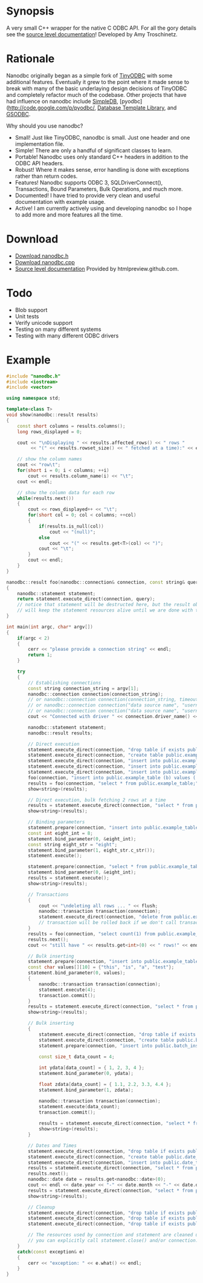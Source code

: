 Synopsis
=======
A very small C++ wrapper for the native C ODBC API. For all the gory details see the [source level documentation](https://nanodbc.googlecode.com/hg/doc/index.html)! Developed by Amy Troschinetz.

Rationale
=======
Nanodbc originally began as a simple fork of [TinyODBC](http://code.google.com/p/tiodbc/) with some additional features. Eventually it grew to the point where it made sense to break with many of the basic underlaying design decisions of TinyODBC and completely refactor much of the codebase. Other projects that have had influence on nanodbc include [SimpleDB](http://simpledb.sourceforge.net), [pyodbc](http://code.google.com/p/pyodbc/, [Database Template Library](http://dtemplatelib.sourceforge.net), and [GSODBC](http://www.codeguru.com/mfc_database/gsodbc.html).

Why should you use nanodbc?

  * Small! Just like TinyODBC, nanodbc is small. Just one header and one implementation file.
  * Simple! There are only a handful of significant classes to learn.
  * Portable! Nanodbc uses  only standard C++ headers in addition to the ODBC API headers.
  * Robust! Where it makes sense, error handling is done with exceptions rather than return codes.
  * Features! Nanodbc supports ODBC 3, SQLDriverConnect(), Transactions, Bound Parameters, Bulk Operations, and much more.
  * Documented! I have tried to provide very clean and useful documentation with example usage.
  * Active! I am currently actively using and developing nanodbc so I hope to add more and more features all the time.

Download
=======
  * [Download nanodbc.h](https://raw.github.com/lexicalunit/nanodbc/master/nanodbc.h)
  * [Download nanodbc.cpp](https://raw.github.com/lexicalunit/nanodbc/master/nanodbc.cpp)
  * [Source level documentation](http://htmlpreview.github.com/?https://github.com/lexicalunit/nanodbc/blob/master/doc/index.html) Provided by htmlpreview.github.com.

Todo
=======
  * Blob support
  * Unit tests
  * Verify unicode support
  * Testing on many different systems
  * Testing with many different ODBC drivers

Example
=======
```cpp
#include "nanodbc.h"
#include <iostream>
#include <vector>

using namespace std;

template<class T>
void show(nanodbc::result results)
{
    const short columns = results.columns();
    long rows_displayed = 0;

    cout << "\nDisplaying " << results.affected_rows() << " rows "
         << "(" << results.rowset_size() << " fetched at a time):" << endl;

    // show the column names
    cout << "row\t";
    for(short i = 0; i < columns; ++i)
        cout << results.column_name(i) << "\t";
    cout << endl;

    // show the column data for each row
    while(results.next())
    {
        cout << rows_displayed++ << "\t";
        for(short col = 0; col < columns; ++col)
        {
            if(results.is_null(col))
                cout << "(null)";
            else
                cout << "(" << results.get<T>(col) << ")";
            cout << "\t";
        }
        cout << endl;
    }
}

nanodbc::result foo(nanodbc::connection& connection, const string& query)
{
    nanodbc::statement statement;
    return statement.execute_direct(connection, query);
    // notice that statement will be destructed here, but the result object
    // will keep the statement resources alive until we are done with them
}

int main(int argc, char* argv[])
{
    if(argc < 2)
    {
        cerr << "please provide a connection string" << endl;
        return 1;
    }

    try
    {
        // Establishing connections
        const string connection_string = argv[1];
        nanodbc::connection connection(connection_string);
        // or nanodbc::connection connection(connection_string, timeout_seconds);
        // or nanodbc::connection connection("data source name", "username", "password");
        // or nanodbc::connection connection("data source name", "username", "password", timeout_seconds);
        cout << "Connected with driver " << connection.driver_name() << endl;

        nanodbc::statement statement;
        nanodbc::result results;

        // Direct execution
        statement.execute_direct(connection, "drop table if exists public.example_table;");
        statement.execute_direct(connection, "create table public.example_table (a int, b varchar(10));");
        statement.execute_direct(connection, "insert into public.example_table values (1, 'one');");
        statement.execute_direct(connection, "insert into public.example_table values (2, 'two');");
        statement.execute_direct(connection, "insert into public.example_table values (3, 'tri');");
        foo(connection, "insert into public.example_table (b) values ('z');");
        results = foo(connection, "select * from public.example_table;");
        show<string>(results);

        // Direct execution, bulk fetching 2 rows at a time
        results = statement.execute_direct(connection, "select * from public.example_table;", 2);
        show<string>(results);

        // Binding parameters
        statement.prepare(connection, "insert into public.example_table (a, b) values (?, ?);");
        const int eight_int = 8;
        statement.bind_parameter(0, &eight_int);
        const string eight_str = "eight";
        statement.bind_parameter(1, eight_str.c_str());
        statement.execute();

        statement.prepare(connection, "select * from public.example_table where a = ?;");
        statement.bind_parameter(0, &eight_int);
        results = statement.execute();
        show<string>(results);

        // Transactions
        {
            cout << "\ndeleting all rows ... " << flush;
            nanodbc::transaction transaction(connection);
            statement.execute_direct(connection, "delete from public.example_table;");
            // transaction will be rolled back if we don't call transaction.commit()
        }
        results = foo(connection, "select count(1) from public.example_table;");
        results.next();
        cout << "still have " << results.get<int>(0) << " rows!" << endl;

        // Bulk inserting
        statement.prepare(connection, "insert into public.example_table (a, b) values (10, ?);");
        const char values[][10] = {"this", "is", "a", "test"};
        statement.bind_parameter(0, values);
        {
            nanodbc::transaction transaction(connection);
            statement.execute(4);
            transaction.commit();
        }
        results = statement.execute_direct(connection, "select * from public.example_table where a = 10;");
        show<string>(results);

        // Bulk inserting
        {
            statement.execute_direct(connection, "drop table if exists public.batch_insert_test;");
            statement.execute_direct(connection, "create table public.batch_insert_test (y int, z float);");
            statement.prepare(connection, "insert into public.batch_insert_test (y, z) values (?, ?);");

            const size_t data_count = 4;
            
            int ydata[data_count] = { 1, 2, 3, 4 };
            statement.bind_parameter(0, ydata);

            float zdata[data_count] = { 1.1, 2.2, 3.3, 4.4 };
            statement.bind_parameter(1, zdata);

            nanodbc::transaction transaction(connection);
            statement.execute(data_count);
            transaction.commit();
 
            results = statement.execute_direct(connection, "select * from public.batch_insert_test;", 3);
            show<string>(results);
        }

        // Dates and Times
        statement.execute_direct(connection, "drop table if exists public.date_test;");
        statement.execute_direct(connection, "create table public.date_test (x datetime);");
        statement.execute_direct(connection, "insert into public.date_test values (current_timestamp);");
        results = statement.execute_direct(connection, "select * from public.date_test;");
        results.next();
        nanodbc::date date = results.get<nanodbc::date>(0);
        cout << endl << date.year << "-" << date.month << "-" << date.day << endl;
        results = statement.execute_direct(connection, "select * from public.date_test;");
        show<string>(results);

        // Cleanup
        statement.execute_direct(connection, "drop table if exists public.date_test;");
        statement.execute_direct(connection, "drop table if exists public.example_table;");
        statement.execute_direct(connection, "drop table if exists public.batch_insert_test;");

        // The resources used by connection and statement are cleaned up automatically or
        // you can explicitly call statement.close() and/or connection.disconnect().
    }
    catch(const exception& e)
    {
        cerr << "exception: " << e.what() << endl;
    }
}
```
